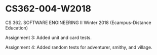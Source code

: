 # CS362-004-W2018
CS 362. SOFTWARE ENGINEERING II Winter 2018 (Ecampus-Distance Education)

Assignment 3: Added unit and card tests.

Assignment 4: Added random tests for adventurer, smithy, and village.
